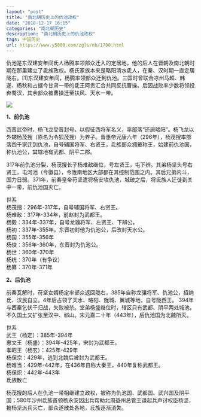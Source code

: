 ```yaml
---
layout: "post"
title: "南北朝历史上的仇池政权"
date: "2018-12-17 16:15"
categories: "南北朝历史"
description: "南北朝历史上的仇池政权"
tags: 中国历史
url: https://www.y5000.com/zgls/nb/1700.html
---
```






仇池是东汉建安年间氐人杨腾率领部众迁入的定居地，他的后人在晋朝及南北朝时期在那里建立了氐族政权。杨氏家族本来是略阳清水氐人，在秦、汉时期一直定居陇右。[1]东汉建安年间，杨腾率领部众迁到仇池。三国时曾联合凉州马超、韩遂、杨秋和占据今甘肃一带的氐王阿贵汇合共同反抗曹操。后因战败率少数将领投奔蜀汉，其余部众被曹操迁至扶风、天水一带。

![](https://img.y5000.com/uploads/allimg/130907/2-130ZH25534118.jpg)

**1、前仇池**

西晋武帝时，杨飞龙受晋封号，以假征西将军名义，率部落“还居略阳”。杨飞龙以外甥杨茂搜（原名为令狐茂搜）为养子。晋惠帝元康六年（296年），杨茂搜率部落四千家迁到仇池，自号辅国将军、右贤王，氐族部众拥戴称王，始建前仇池国，称仇池公，其辖地有武都、阴平二郡。

317年前仇池分裂，杨茂搜长子杨难敌继位，号左贤王，屯下辨。其弟杨坚头号右贤王，屯河池（今徽县），今陇南地区大部都在其控制范围之内。其后兄弟内斗，国力日弱。371年，前秦皇帝苻坚遣将杨安攻仇池，城破之后，将氐族人迁徙到关中一带，前仇池国灭亡。

世系  
杨茂搜：296年-317年，自号辅国将军、右贤王。  
杨难敌：317年-334年，前赵封为武都王。  
杨毅：334年-337年，自号龙骧将军、左贤王、下辨公。  
杨初：337年-355年，东晋初封他为仇池公，后改封天水公。  
杨国：355年-356年  
杨俊：356年-360年，东晋封为仇池公。  
杨世：360年-370年  
杨统：370年（有争议）  
杨纂：370年-371年

**2、后仇池**

前秦瓦解时，苻坚女婿杨定率部众返回陇右，385年自称龙骧将军、仇池公，招纳氐、汉民自立。4年后占领了天水、略阳、陇城、翼城等地，自号陇西王。
394年与西秦乞伏干归战，失败被杀。堂弟杨盛继位时，辖区只有武都、阴平两处城池，不久国土又扩张至汉中、祁山。宋元嘉二十年（443年），后仇池国为北魏所灭。

世系  
武王（杨定）：385年-394年  
惠文王（杨盛）：394年-425年，宋封为武都王。  
孝昭王（杨玄）：425年-429年  
杨保宗：429年，逃到北魏后被封为武都王。  
杨难当：429年-442年，在436年自称大秦王，440年复称武都王。  
杨保炽：442年-443年  
氐族散亡

杨茂搜的后人在仇池一带相继建立政权，被称为仇池国、武都国、武兴国及阴平国；580年沙州氐族首领杨永安因出兵帮助北周益州总管王谦起兵声讨权臣杨坚，被杨坚派兵灭亡，部众遂散处各地，氐族逐渐消失。
